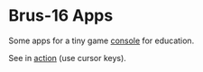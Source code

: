 # Brus-16 Apps

Some apps for a tiny game [console](https://github.com/true-grue/Brus-16) for education.

See in [action](https://true-grue.github.io/Brus-16-Demo/brus16.html) (use cursor keys).

